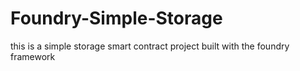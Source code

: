 # Foundry-Simple-Storage
this is a simple storage smart contract project built with the foundry framework







